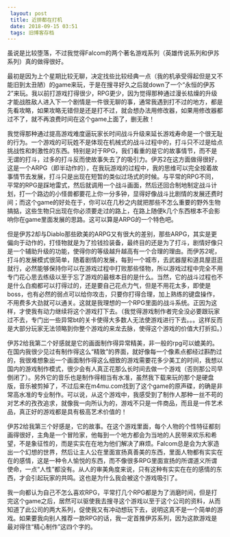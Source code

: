 ```yaml
---
 layout: post
 title: 近排都在打机
 date: 2018-09-15 03:51
 tags: 旧博客存档
---
```

虽说是比较堕落，不过我觉得Falcom的两个著名游戏系列（英雄传说系列和伊苏系列）真的做得很好。



最初是因为上个星期比较无聊，决定找些比较经典一点（我的机承受得起但是又不能旧到太丑陋）的game来玩，于是在搜寻好久之后就down了一个“永恒的伊苏2”来玩。我以前打游戏打得很少，RPG更少，因为觉得那种通过漫长枯燥的升级才能战胜敌人进入下一个剧情是一件很无聊的事，通常我遇到打不过的地方，都是先看攻略，如果攻略无错但是还是打不过，就会想办法用修改器，如果用修改器都过不了，就不再浪费时间在这个game上面了，删无赦！



我觉得那种通过提高游戏难度逼玩家长时间战斗升级来延长游戏寿命是一个很无耻的行为。一个游戏的可玩姓不是体现在机械式的战斗过程中的，打斗只不过是给点挑战性和刺激性的东西。特别是对于RPG，我们看重的是它的故事情节，而不是无谓的打斗，过多的打斗反而使故事失去了的吸引力。伊苏2在这方面做得很好，这是一个ARPG（即半动作的），在我玩游戏的过程中，我的思维可以完全按着故事情节去发展，打斗只是出现在短暂的类似过场式的时候。与平常的RPG不同，平常的RPG是踩地雷式，然后就调用一个战斗画面，然后还回合制地制定战斗计划，打一个路边的小怪兽都要花上你一分多钟，显得好像战斗比剧情的发展还费时间；而这个game的好处在于，你可以在几秒之内就把那些不怎么重要的野外生物搞掂，这些生物只出现在你必须要走过的路上，在路上随便k几个东西根本不会影响你在game里面发展的思路。这可以算是ARPG的一个特色吧。



但是伊苏2却与Diablo那些欧美的ARPG又有很大的差别，那些ARPG，其实是更偏向于动作的，打怪物就是为了捡钱捡装备，最终目的还是为了打斗，剧情好像只是一个辅助升级的功能，使得你的等级越升越高有一个合理的理由。而伊苏2呢，打斗的发展模式很简单，随着剧情的发展，每到一个城市，去武器屋和道具屋逛逛就行，必然能够保持你可以在游戏过程中打败那些怪物，所以游戏过程中完全不用专门花心思去练级以至于忘了游戏的最根本目的是什么。当然，它的战斗过程也不是什么白痴都可以打得过的，还是要自己花点力气，但是不用花太多，即使是boss，也有必然的弱点可以给你攻击，只要你打得合理，加上熟练的键盘操作，不用费多大劲就可以通关。这就是我理想的一个RPG里面的战斗系统。正因为这样，才使我有动力继续将这个游戏打下去。（我觉得游戏制作者完全没必要跟玩家过不去，专门出一些异常bt的关卡使得大多数人无法使游戏进行下去。。。这样反而是大部分玩家无法领略到你整个游戏的来龙去脉，使得这个游戏的价值大打折扣。）



伊苏2给我第二个好感就是它的画面制作得异常精美，非一般的rpg可以媲美的。在国内我很少见过有制作得这么“精致”的界面，就好像每一个像素点都经过斟酌过的，我很难想象出一个画面制作得这么细致的游戏需要花多少美工的时间，我想以国内的游戏制作模式，很少会有人真正花那么长时间去做一个游戏（否则那公司早倒闭了）。另外它的音乐也是制作得相当有水准，虽然我下载来玩的那个是硬盘版，音乐被剪掉了，不过后来在m4mu.com找到了这个game的原声碟，的确是非常高水准的专业制作。可以说，从这个游戏中，我感受到了制作人那种一丝不苟的对艺术的孜孜追求，就像我一向所认为的，游戏不只是一件商品，而且是一件艺术品，真正好的游戏都是具有极高艺术价值的！



伊苏2给我第三个好感是，它的故事。在这个游戏里面，每个人物的个性特征都刻画得很好，主角是一个冒险家，他每到一个地方都会为当地的人民带来欢乐和希望，不是象征性的，而是实实在在地为他们解决了麻烦。Falcom总是会为大家造出一个幻想的世界，然后让主人公在里面宣扬真善美的东西，里面人物都有实实在在的感情，这是一种令人愉悦的东西，而不像很多RPG里面宣扬的所谓道义所谓使命，一点“人性”都没有。从人的审美角度来说，只有这种有实实在在的感情的东西，才会引起玩家的共鸣。这也是为什么我会被这个游戏吸引了。



我一向都认为自己不怎么喜欢RPG，平常打几个RPG都是为了消磨时间，但是打完这个game之后，居然可以驱使我去搜寻这个游戏以至于这个公司的资料，从而知道了此公司的两大系列，促使我又有冲动想玩下去，说明这真不是一个简单的游戏。如果要我向别人推荐一款RPG的话，我一定首推伊苏系列，因为这款游戏是最对得住“精心制作”这四个字的。

